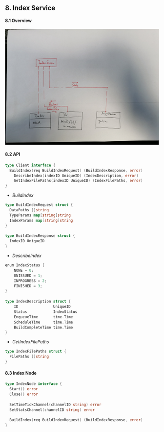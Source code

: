 

## 8. Index Service



#### 8.1 Overview

<img src="./figs/index_service.jpeg" width=700>

#### 8.2 API

```go
type Client interface {
  BuildIndex(req BuildIndexRequest) (BuildIndexResponse, error)
	DescribeIndex(indexID UniqueID) (IndexDescription, error)
	GetIndexFilePaths(indexID UniqueID) (IndexFilePaths, error)
}
```



* *BuildIndex*

```go
type BuildIndexRequest struct {
  DataPaths []string
  TypeParams map[string]string
  IndexParams map[string]string
}

type BuildIndexResponse struct {
  IndexID UniqueID
}
```



* *DescribeIndex*

```go
enum IndexStatus {
    NONE = 0;
    UNISSUED = 1;
    INPROGRESS = 2;
    FINISHED = 3;
}

type IndexDescription struct {
	ID                UniqueID
	Status            IndexStatus
	EnqueueTime       time.Time
	ScheduleTime      time.Time
	BuildCompleteTime time.Time
}
```



* *GetIndexFilePaths*

```go
type IndexFilePaths struct {
  FilePaths []string
}
```



#### 8.3 Index Node

```go
type IndexNode interface {
  Start() error
  Close() error
  
  SetTimeTickChannel(channelID string) error
  SetStatsChannel(channelID string) error
  
  BuildIndex(req BuildIndexRequest) (BuildIndexResponse, error)
}
```

